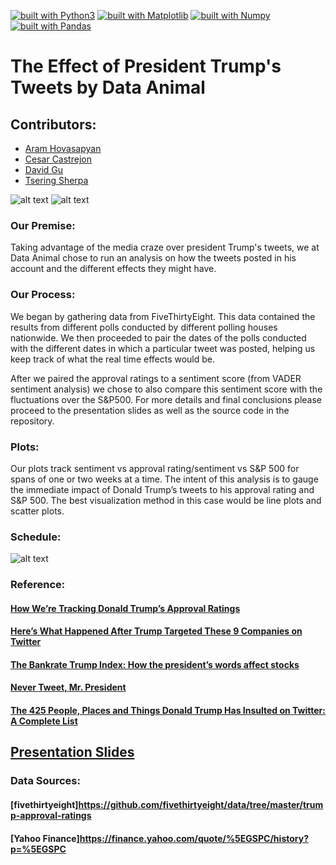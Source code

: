 [![built with Python3](https://img.shields.io/badge/built%20with-Python3-red.svg)](https://www.python.org/)
[![built with Matplotlib](https://img.shields.io/badge/built%20with-matplotlib-blue.svg)](https://www.python.org/)
[![built with Numpy](https://img.shields.io/badge/built%20with-numpy-green.svg)](https://www.python.org/)
[![built with Pandas](https://img.shields.io/badge/built%20with-Pandas-lightgrey.svg)](https://www.python.org/)

# The Effect of President Trump's Tweets by Data Animal

## Contributors:
* [Aram Hovasapyan](https://www.linkedin.com/in/aram-hovasapyan-181b8a81/)
* [Cesar Castrejon](https://www.linkedin.com/in/cesar-castrejon-927164118/)
* [David Gu](https://www.linkedin.com/in/david-long-gu-a0806b5a/)
* [Tsering Sherpa](https://www.linkedin.com/in/tsering-sherpa-1171a7b4/)

![alt text](https://github.com/david880110/Group-6/blob/master/image/Trump's%20tweet%20image.png)
![alt text](https://github.com/david880110/Group-6/blob/master/image/dow-jones-stock-market-crash-donald-trump-915007.jpg)

### Our Premise: 

Taking advantage of the media craze over president Trump's tweets, we at Data Animal chose to run an analysis on how
the tweets posted in his account and the different effects they might have. 

### Our Process:

We began by gathering data from FiveThirtyEight. This data contained the results from different polls conducted by different
polling houses nationwide. We then proceeded to pair the dates of the polls conducted with the different dates in which a particular
tweet was posted, helping us keep track of what the real time effects would be.

After we paired the approval ratings to a sentiment score (from VADER sentiment analysis) we chose to also compare this sentiment score
with the fluctuations over the S&P500. For more details and final conclusions please proceed to the presentation slides as well as the source code in the repository.

### Plots: 
Our plots track sentiment vs approval rating/sentiment vs S&P 500 for spans of one or two weeks at a time. The intent of this analysis is to gauge the immediate impact of Donald Trump’s tweets to his approval rating and S&P 500. The best visualization method in this case would be line plots and scatter plots.

### Schedule:
![alt text](https://github.com/david880110/Group-6/blob/master/image/Rough%20schedule.png)

### Reference:
#### [How We’re Tracking Donald Trump’s Approval Ratings]( http://fivethirtyeight.com/features/how-were-tracking-donald-trumps-approval-ratings/)
#### [Here’s What Happened After Trump Targeted These 9 Companies on Twitter]( https://studentloanhero.com/featured/donald-trump-tweets-targeted-companies/)
#### [The Bankrate Trump Index: How the president’s words affect stocks]( https://www.bankrate.com/investing/the-bankrate-trump-index-how-the-presidents-words-affect-stocks/)
#### [Never Tweet, Mr. President]( https://fivethirtyeight.com/features/never-tweet-mr-president/)
#### [The 425 People, Places and Things Donald Trump Has Insulted on Twitter: A Complete List]( https://www.nytimes.com/interactive/2016/01/28/upshot/donald-trump-twitter-insults.html?mcubz=3&amp;_r=0)


## [Presentation Slides](https://docs.google.com/presentation/d/1faezurnz70tVhej2AsqZnQS5CYjDOfUhsiIHepLwdHY/edit?usp=sharing)

### Data Sources:
#### [fivethirtyeight]https://github.com/fivethirtyeight/data/tree/master/trump-approval-ratings
#### [Yahoo Finance]https://finance.yahoo.com/quote/%5EGSPC/history?p=%5EGSPC
